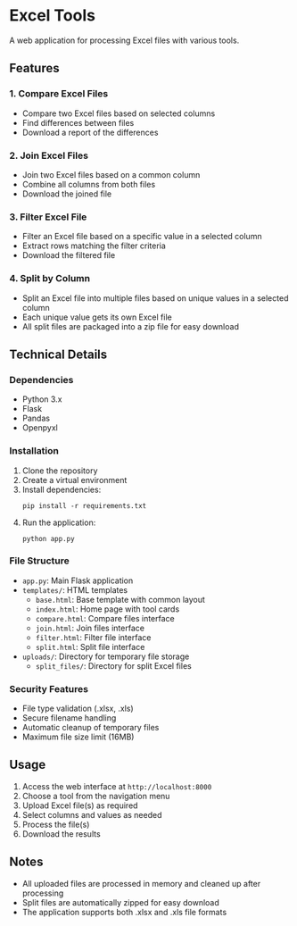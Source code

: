 # Excel Tools

A web application for processing Excel files with various tools.

## Features

### 1. Compare Excel Files
- Compare two Excel files based on selected columns
- Find differences between files
- Download a report of the differences

### 2. Join Excel Files
- Join two Excel files based on a common column
- Combine all columns from both files
- Download the joined file

### 3. Filter Excel File
- Filter an Excel file based on a specific value in a selected column
- Extract rows matching the filter criteria
- Download the filtered file

### 4. Split by Column
- Split an Excel file into multiple files based on unique values in a selected column
- Each unique value gets its own Excel file
- All split files are packaged into a zip file for easy download

## Technical Details

### Dependencies
- Python 3.x
- Flask
- Pandas
- Openpyxl

### Installation
1. Clone the repository
2. Create a virtual environment
3. Install dependencies:
   ```
   pip install -r requirements.txt
   ```
4. Run the application:
   ```
   python app.py
   ```

### File Structure
- `app.py`: Main Flask application
- `templates/`: HTML templates
  - `base.html`: Base template with common layout
  - `index.html`: Home page with tool cards
  - `compare.html`: Compare files interface
  - `join.html`: Join files interface
  - `filter.html`: Filter file interface
  - `split.html`: Split file interface
- `uploads/`: Directory for temporary file storage
  - `split_files/`: Directory for split Excel files

### Security Features
- File type validation (.xlsx, .xls)
- Secure filename handling
- Automatic cleanup of temporary files
- Maximum file size limit (16MB)

## Usage

1. Access the web interface at `http://localhost:8000`
2. Choose a tool from the navigation menu
3. Upload Excel file(s) as required
4. Select columns and values as needed
5. Process the file(s)
6. Download the results

## Notes
- All uploaded files are processed in memory and cleaned up after processing
- Split files are automatically zipped for easy download
- The application supports both .xlsx and .xls file formats 